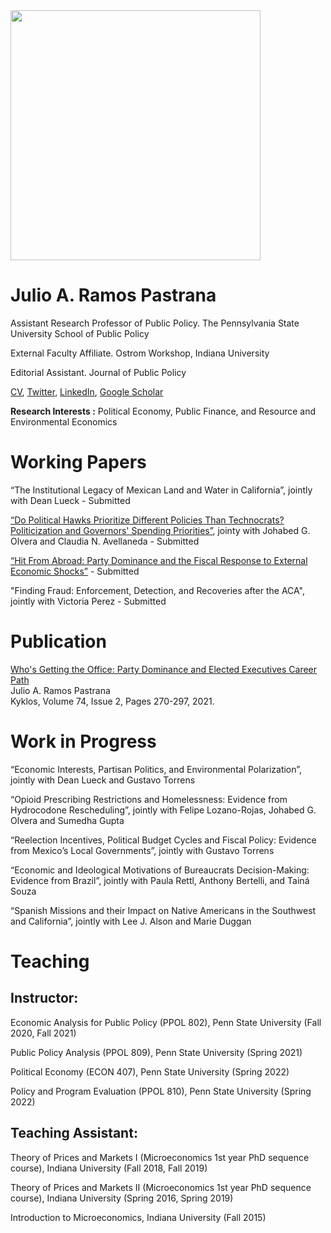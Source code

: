 <img align="center" src="https://user-images.githubusercontent.com/72354935/137534425-87103128-a23c-4af0-a1aa-bcee1a5bae72.JPG" width="400"> 

# Julio A. Ramos Pastrana
Assistant Research Professor of Public Policy. 
The Pennsylvania State University
School of Public Policy

External Faculty Affiliate.
Ostrom Workshop, Indiana University

Editorial Assistant.
Journal of Public Policy

[CV](https://github.com/julioarp/julioarp.github.io/blob/1a9640c524bf389723438ac0e715559dc351235d/CV%20Julio%20A.%20Ramos%20Pastrana.pdf), [Twitter](https://twitter.com/JulioRamosEcon), [LinkedIn](www.linkedin.com/in/julio-ramos-7a86ba199), [Google Scholar](https://scholar.google.com/citations?user=anbXBNAAAAAJ&hl=en)

**Research Interests :** Political Economy, Public Finance, and Resource and Environmental Economics

# Working Papers

“The Institutional Legacy of Mexican Land and Water in California”, jointly with Dean Lueck - Submitted

[“Do Political Hawks Prioritize Different Policies Than Technocrats?  Politicization and Governors' Spending Priorities”](https://papers.ssrn.com/sol3/papers.cfm?abstract_id=3877626), jointy with Johabed G. Olvera and Claudia N. Avellaneda - Submitted

[“Hit From Abroad: Party Dominance and the Fiscal Response to External Economic Shocks”](https://papers.ssrn.com/sol3/papers.cfm?abstract_id=3983339) - Submitted

"Finding Fraud: Enforcement, Detection, and Recoveries after the ACA", jointly with Victoria Perez - Submitted

# Publication

[Who's Getting the Office: Party Dominance and Elected Executives Career Path](https://onlinelibrary.wiley.com/doi/full/10.1111/kykl.12259) \
Julio A. Ramos Pastrana \
Kyklos, Volume 74, Issue 2, Pages 270-297, 2021.

# Work in Progress

“Economic Interests, Partisan Politics, and Environmental Polarization”, jointly with Dean Lueck and Gustavo Torrens

“Opioid Prescribing Restrictions and Homelessness: Evidence from Hydrocodone Rescheduling”, jointly with Felipe Lozano-Rojas, Johabed G. Olvera and Sumedha Gupta

“Reelection Incentives, Political Budget Cycles and Fiscal Policy:  Evidence from Mexico’s Local Governments”, jointly with Gustavo Torrens

“Economic and Ideological Motivations of Bureaucrats Decision-Making: Evidence from Brazil”, jointly with Paula Rettl, Anthony Bertelli, and Tainá Souza

“Spanish Missions and their Impact on Native Americans in the Southwest and California”, jointly with Lee J. Alson and Marie Duggan

# Teaching

## Instructor:

Economic Analysis for Public Policy (PPOL 802), Penn State University (Fall 2020, Fall 2021)

Public Policy Analysis (PPOL 809), Penn State University (Spring 2021)

Political Economy (ECON 407), Penn State University (Spring 2022)

Policy and Program Evaluation (PPOL 810), Penn State University (Spring 2022)

## Teaching Assistant:

Theory of Prices and Markets I (Microeconomics 1st year PhD sequence course), Indiana University (Fall 2018, Fall 2019)

Theory of Prices and Markets II (Microeconomics 1st year PhD sequence course), Indiana University (Spring 2016, Spring 2019)

Introduction to Microeconomics, Indiana University (Fall 2015)


